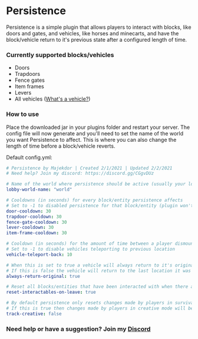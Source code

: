 # Persistence
Persistence is a simple plugin that allows players to interact with blocks, like doors and gates, and vehicles, like horses and minecarts, and have the block/vehicle return to it's previous state after a configured length of time. 

### Currently supported blocks/vehicles
- Doors
- Trapdoors
- Fence gates
- Item frames
- Levers
- All vehicles ([What's a vehicle?](https://hub.spigotmc.org/javadocs/bukkit/org/bukkit/entity/Vehicle.html))

### How to use
Place the downloaded jar in your plugins folder and restart your server. The config file will now generate and you'll need to set the name of the world you want Persistence to affect. This is where you can also change the length of time before a block/vehicle reverts.

Default config.yml:
```yml
# Persistence by Majekdor | Created 2/1/2021 | Updated 2/2/2021
# Need help? Join my discord: https://discord.gg/CGgvDUz

# Name of the world where persistence should be active (usually your lobby/hub world)
lobby-world-name: "world"

# Cooldowns (in seconds) for every block/entity persistence affects
# Set to -1 to disabled persistence for that block/entity (plugin won't revert it)
door-cooldown: 30
trapdoor-cooldown: 30
fence-gate-cooldown: 30
lever-cooldown: 30
item-frame-cooldown: 30

# Cooldown (in seconds) for the amount of time between a player dismounting a vehicle and the vehicle returning
# Set to -1 to disable vehicles teleporting to previous location
vehicle-teleport-back: 10

# When this is set to true a vehicle will always return to it's original location, even if it's been mounted/dismounted
# If this is false the vehicle will return to the last location it was mounted
always-return-original: true

# Reset all blocks/entities that have been interacted with when there are no players in the world
reset-interactables-on-leave: true

# By default persistence only resets changes made by players in survival or adventure
# If this is true then changes made by players in creative mode will be reverted too
track-creative: false
```

### Need help or have a suggestion? Join my [Discord](https://discord.gg/CGgvDUz)
